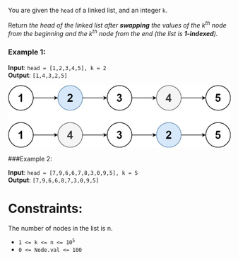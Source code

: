 You are given the `head` of a linked list, and an integer `k`.

Return _the head of the linked list after **swapping** the values of the k<sup>th</sup> node from the beginning 
and the k<sup>th</sup> node from the end (the list is **1-indexed**)._

### Example 1:

**Input**: `head = [1,2,3,4,5], k = 2`  
**Output**: `[1,4,3,2,5]`

<img src="linked1.png">

###Example 2:

**Input**: `head = [7,9,6,6,7,8,3,0,9,5], k = 5`  
**Output**: `[7,9,6,6,8,7,3,0,9,5]`



# Constraints:

The number of nodes in the list is n.
* <code>1 <= k <= n <= 10<sup>5</sup></code>
* `0 <= Node.val <= 100`


